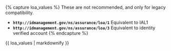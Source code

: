 {% capture loa_values %}
  These are not recommended, and only for legacy compatibility.
  - **`http://idmanagement.gov/ns/assurance/loa/1`**
      Equivalent to IAL1
  -  **`http://idmanagement.gov/ns/assurance/loa/3`**
      Equivalent to identity verified account
{% endcapture %}
<div markdown="1">
{{ loa_values | markdownify }}
</div>